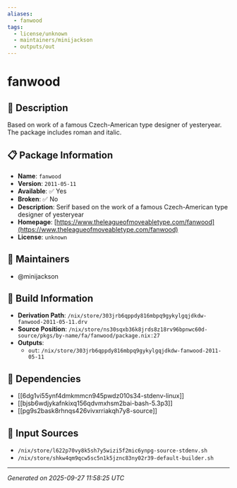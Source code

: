 ```yaml
---
aliases:
  - fanwood
tags:
  - license/unknown
  - maintainers/minijackson
  - outputs/out
---
```


# fanwood

## 📝 Description

Based on work of a famous Czech-American type designer of yesteryear. The
package includes roman and italic.


## 📋 Package Information

- **Name**: `fanwood`
- **Version**: `2011-05-11`
- **Available**: ✅ Yes
- **Broken**: ✅ No
- **Description**: Serif based on the work of a famous Czech-American type designer of yesteryear
- **Homepage**: [https://www.theleagueofmoveabletype.com/fanwood](https://www.theleagueofmoveabletype.com/fanwood)
- **License**: `unknown`
## 👥 Maintainers

- @minijackson


## 🔧 Build Information

- **Derivation Path**: `/nix/store/303jrb6qppdy816mbpq9gykylgqjdkdw-fanwood-2011-05-11.drv`
- **Source Position**: `/nix/store/ns30sqxb36k8jrds8z18rv96bpnwc60d-source/pkgs/by-name/fa/fanwood/package.nix:27`
- **Outputs**:
  - `out`:  `/nix/store/303jrb6qppdy816mbpq9gykylgqjdkdw-fanwood-2011-05-11`

## 🔗 Dependencies

- [[6dg1vi55ynf4dmkmmcn945pwdz010s34-stdenv-linux]]
- [[bjsb6wdjykafnkixq156qdvmxhsm2bai-bash-5.3p3]]
- [[pg9s2bask8rhnqs426vivxrriakqh7y8-source]]

## 📁 Input Sources

- `/nix/store/l622p70vy8k5sh7y5wizi5f2mic6ynpg-source-stdenv.sh`
- `/nix/store/shkw4qm9qcw5sc5n1k5jznc83ny02r39-default-builder.sh`

---
*Generated on 2025-09-27 11:58:25 UTC*
